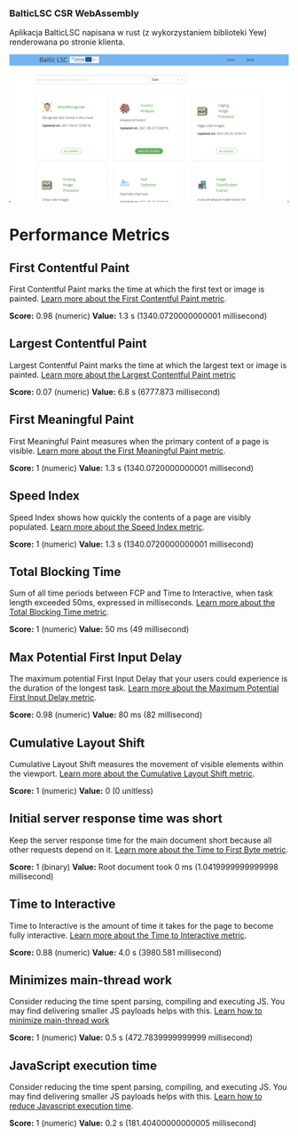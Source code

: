 ### BalticLSC CSR WebAssembly

Aplikacja BalticLSC napisana w rust (z wykorzystaniem biblioteki Yew) renderowana po stronie klienta.

![App store](./assets/app-store.png?raw=true "App store")

# Performance Metrics

## First Contentful Paint

First Contentful Paint marks the time at which the first text or image is painted. [Learn more about the First Contentful Paint metric](https://developer.chrome.com/docs/lighthouse/performance/first-contentful-paint/).

**Score:** 0.98 (numeric)
**Value:** 1.3 s (1340.0720000000001 millisecond)

## Largest Contentful Paint

Largest Contentful Paint marks the time at which the largest text or image is painted. [Learn more about the Largest Contentful Paint metric](https://developer.chrome.com/docs/lighthouse/performance/lighthouse-largest-contentful-paint/)

**Score:** 0.07 (numeric)
**Value:** 6.8 s (6777.873 millisecond)

## First Meaningful Paint

First Meaningful Paint measures when the primary content of a page is visible. [Learn more about the First Meaningful Paint metric](https://developer.chrome.com/docs/lighthouse/performance/first-meaningful-paint/).

**Score:** 1 (numeric)
**Value:** 1.3 s (1340.0720000000001 millisecond)

## Speed Index

Speed Index shows how quickly the contents of a page are visibly populated. [Learn more about the Speed Index metric](https://developer.chrome.com/docs/lighthouse/performance/speed-index/).

**Score:** 1 (numeric)
**Value:** 1.3 s (1340.0720000000001 millisecond)

## Total Blocking Time

Sum of all time periods between FCP and Time to Interactive, when task length exceeded 50ms, expressed in milliseconds. [Learn more about the Total Blocking Time metric](https://developer.chrome.com/docs/lighthouse/performance/lighthouse-total-blocking-time/).

**Score:** 1 (numeric)
**Value:** 50 ms (49 millisecond)

## Max Potential First Input Delay

The maximum potential First Input Delay that your users could experience is the duration of the longest task. [Learn more about the Maximum Potential First Input Delay metric](https://developer.chrome.com/docs/lighthouse/performance/lighthouse-max-potential-fid/).

**Score:** 0.98 (numeric)
**Value:** 80 ms (82 millisecond)

## Cumulative Layout Shift

Cumulative Layout Shift measures the movement of visible elements within the viewport. [Learn more about the Cumulative Layout Shift metric](https://web.dev/cls/).

**Score:** 1 (numeric)
**Value:** 0 (0 unitless)

## Initial server response time was short

Keep the server response time for the main document short because all other requests depend on it. [Learn more about the Time to First Byte metric](https://developer.chrome.com/docs/lighthouse/performance/time-to-first-byte/).

**Score:** 1 (binary)
**Value:** Root document took 0 ms (1.0419999999999998 millisecond)

## Time to Interactive

Time to Interactive is the amount of time it takes for the page to become fully interactive. [Learn more about the Time to Interactive metric](https://developer.chrome.com/docs/lighthouse/performance/interactive/).

**Score:** 0.88 (numeric)
**Value:** 4.0 s (3980.581 millisecond)

## Minimizes main-thread work

Consider reducing the time spent parsing, compiling and executing JS. You may find delivering smaller JS payloads helps with this. [Learn how to minimize main-thread work](https://developer.chrome.com/docs/lighthouse/performance/mainthread-work-breakdown/)

**Score:** 1 (numeric)
**Value:** 0.5 s (472.7839999999999 millisecond)

## JavaScript execution time

Consider reducing the time spent parsing, compiling, and executing JS. You may find delivering smaller JS payloads helps with this. [Learn how to reduce Javascript execution time](https://developer.chrome.com/docs/lighthouse/performance/bootup-time/).

**Score:** 1 (numeric)
**Value:** 0.2 s (181.40400000000005 millisecond)

